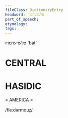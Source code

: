 ```yaml
---
fileClass: DictionaryEntry
headword: פֿלעדערמויז
part_of_speech: 
etymology: 
tags: 
---
```

פֿלעדערמויז
'bat'

CENTRAL
========

HASIDIC
=======
= AMERICA = 

/fleːdərmouz̥/